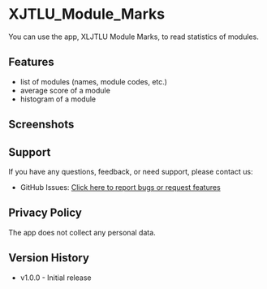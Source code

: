 # XJTLU_Module_Marks
You can use the app, XLJTLU Module Marks, to read statistics of modules.

## Features
- list of modules (names, module codes, etc.)
- average score of a module
- histogram of a module

## Screenshots


## Support
If you have any questions, feedback, or need support, please contact us:
- GitHub Issues: [Click here to report bugs or request features](https://github.com/fingerfly/XJTLU_Module_Marks/issues)

## Privacy Policy
The app does not collect any personal data.

## Version History
- v1.0.0 - Initial release

